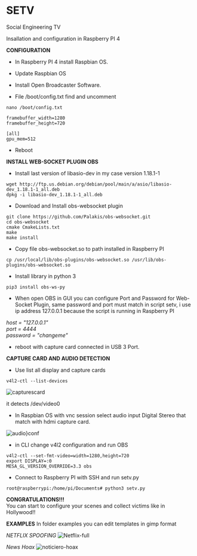 # SETV
Social Engineering TV

Insallation and configuration in Raspberry PI 4

**CONFIGURATION**

 - In Raspberry PI 4 install Raspbian OS.
 
 - Update Raspbian OS

 - Install Open Broadcaster Software.

 - File /boot/config.txt find and uncomment

```
nano /boot/config.txt

framebuffer_width=1280
framebuffer_height=720

[all]
gpu_mem=512
```

- Reboot


**INSTALL WEB-SOCKET PLUGIN OBS**

- Install last version of libasio-dev in my case version 1.18.1-1

```
wget http://ftp.us.debian.org/debian/pool/main/a/asio/libasio-dev_1.18.1-1_all.deb
dpkg -i libasio-dev_1.18.1-1_all.deb
```

- Download and Install obs-websocket plugin

```
git clone https://github.com/Palakis/obs-websocket.git
cd obs-websocket
cmake CmakeLists.txt
make
make install
```

- Copy file obs-websocket.so to path installed in Raspberry PI

```
cp /usr/local/lib/obs-plugins/obs-websocket.so /usr/lib/obs-plugins/obs-websocket.so
```

- Install library in python 3

```
pip3 install obs-ws-py
```

- When open OBS in GUI you can configure Port and Password for Web-Socket Plugin, same password and port must match in script setv, i use ip address 127.0.0.1 because the script is running in Raspberry PI

*host = "127.0.0.1"  
port = 4444  
password = "changeme"*

- reboot with capture card connected in USB 3 Port.

**CAPTURE CARD AND AUDIO DETECTION**

- Use list all display and capture cards

```
v4l2-ctl --list-devices
```

![capturescard](https://user-images.githubusercontent.com/20798626/132143792-be183013-6c3a-4c3f-8e66-27a0416e9440.PNG)

it detects /dev/video0

- In Raspbian OS with vnc session select audio input Digital Stereo that match with hdmi capture card.

![audio}conf](https://user-images.githubusercontent.com/20798626/132143951-07ac542a-7b7f-4d31-ab9c-a49bb65f4dc7.PNG)


- in CLI change v4l2 configuration and run OBS

```
v4l2-ctl --set-fmt-video=width=1280,height=720
export DISPLAY=:0
MESA_GL_VERSION_OVERRIDE=3.3 obs
```

- Connect to Raspberry PI with SSH and run setv.py

```
root@raspberrypi:/home/pi/Documents# python3 setv.py
```


**CONGRATULATIONS!!!**  
You can start to configure your scenes and collect victims like in Hollywood!!



**EXAMPLES**
In folder examples you can edit templates in gimp format


*NETFLIX SPOOFING*
![Netflix-full](https://user-images.githubusercontent.com/20798626/132144516-a660e954-0521-4548-8356-40c05706b4a3.png)

*News Hoax*
![noticiero-hoax](https://user-images.githubusercontent.com/20798626/132144550-5b9e83c6-9eba-49c5-b0f2-406306760150.png)


